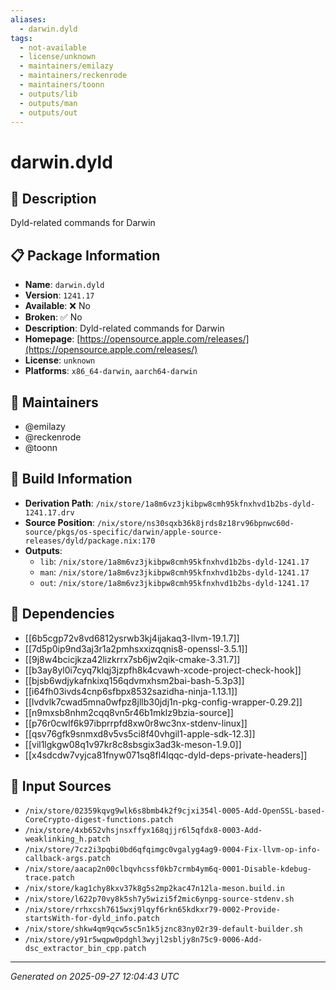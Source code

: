 ```yaml
---
aliases:
  - darwin.dyld
tags:
  - not-available
  - license/unknown
  - maintainers/emilazy
  - maintainers/reckenrode
  - maintainers/toonn
  - outputs/lib
  - outputs/man
  - outputs/out
---
```


# darwin.dyld

## 📝 Description

Dyld-related commands for Darwin

## 📋 Package Information

- **Name**: `darwin.dyld`
- **Version**: `1241.17`
- **Available**: ❌ No
- **Broken**: ✅ No
- **Description**: Dyld-related commands for Darwin
- **Homepage**: [https://opensource.apple.com/releases/](https://opensource.apple.com/releases/)
- **License**: `unknown`
- **Platforms**: `x86_64-darwin`, `aarch64-darwin`
## 👥 Maintainers

- @emilazy
- @reckenrode
- @toonn


## 🔧 Build Information

- **Derivation Path**: `/nix/store/1a8m6vz3jkibpw8cmh95kfnxhvd1b2bs-dyld-1241.17.drv`
- **Source Position**: `/nix/store/ns30sqxb36k8jrds8z18rv96bpnwc60d-source/pkgs/os-specific/darwin/apple-source-releases/dyld/package.nix:170`
- **Outputs**:
  - `lib`:  `/nix/store/1a8m6vz3jkibpw8cmh95kfnxhvd1b2bs-dyld-1241.17`
  - `man`:  `/nix/store/1a8m6vz3jkibpw8cmh95kfnxhvd1b2bs-dyld-1241.17`
  - `out`:  `/nix/store/1a8m6vz3jkibpw8cmh95kfnxhvd1b2bs-dyld-1241.17`

## 🔗 Dependencies

- [[6b5cgp72v8vd6812ysrwb3kj4ijakaq3-llvm-19.1.7]]
- [[7d5p0ip9nd3aj3r1a2pmhsxxizqqnis8-openssl-3.5.1]]
- [[9j8w4bcicjkza42lizkrrx7sb6jw2qik-cmake-3.31.7]]
- [[b3ay8yl0i7cyq7klqj3jzpfh8k4cvawh-xcode-project-check-hook]]
- [[bjsb6wdjykafnkixq156qdvmxhsm2bai-bash-5.3p3]]
- [[i64fh03ivds4cnp6sfbpx8532sazidha-ninja-1.13.1]]
- [[lvdvlk7cwad5mna0wfpz8jllb30jdj1n-pkg-config-wrapper-0.29.2]]
- [[n9mxsb8nhm2cqq8vn5r46b1mklz9bzia-source]]
- [[p76r0cwlf6k97ibprrpfd8xw0r8wc3nx-stdenv-linux]]
- [[qsv76gfk9snmxd8v5vs5ci8f40vhgil1-apple-sdk-12.3]]
- [[vil1lgkgw08q1v97kr8c8sbsgix3ad3k-meson-1.9.0]]
- [[x4sdcdw7vyjca81fnyw071sq8fl4lqqc-dyld-deps-private-headers]]

## 📁 Input Sources

- `/nix/store/02359kqvg9wlk6s8bmb4k2f9cjxi354l-0005-Add-OpenSSL-based-CoreCrypto-digest-functions.patch`
- `/nix/store/4xb652vhsjnsxffyx168qjjr6l5qfdx8-0003-Add-weaklinking_h.patch`
- `/nix/store/7cz2i3pqbi0bd6qfqimgc0vgalyg4ag9-0004-Fix-llvm-op-info-callback-args.patch`
- `/nix/store/aacap2n00clbqvhcssf0kb7crmb4ym6q-0001-Disable-kdebug-trace.patch`
- `/nix/store/kag1chy8kxv37k8g5s2mp2kac47n12la-meson.build.in`
- `/nix/store/l622p70vy8k5sh7y5wizi5f2mic6ynpg-source-stdenv.sh`
- `/nix/store/rrhxcsh7615wxj9lqyf6rkn65kdkxr79-0002-Provide-startsWith-for-dyld_info.patch`
- `/nix/store/shkw4qm9qcw5sc5n1k5jznc83ny02r39-default-builder.sh`
- `/nix/store/y91r5wqpw0pdghl3wyjl2sbljy8n75c9-0006-Add-dsc_extractor_bin_cpp.patch`

---
*Generated on 2025-09-27 12:04:43 UTC*
